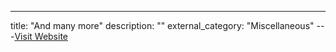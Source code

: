 ---
title: "And many more"
description: ""
external_category: "Miscellaneous"
---[Visit Website](https://github.com/JonathanSalwan/Triton/graphs/contributors)

